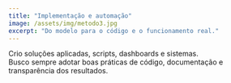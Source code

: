```yaml
---
title: "Implementação e automação"
image: /assets/img/metodo3.jpg
excerpt: "Do modelo para o código e o funcionamento real."
---
```


Crio soluções aplicadas, scripts, dashboards e sistemas.  
Busco sempre adotar boas práticas de código, documentação e transparência dos resultados.
